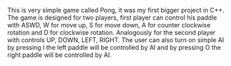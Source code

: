 This is very simple game called Pong, it was my first bigger project in C++. The game is designed for two players,
first player can control his paddle with ASWD, W for move up, S for move down, A for counter clockwise rotation and D for clockwise rotation. Analogously for the second player with
controls UP, DOWN, LEFT, RIGHT. The user can also turn on simple AI by pressing I the left paddle will be controlled by AI and by pressing O the right paddle will be controlled by AI.
